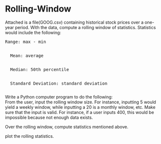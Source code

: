 # Rolling-Window

Attached is a file(GOOG.csv) containing historical stock prices over a one-year period. With the data, compute a rolling window of statistics. Statistics would include the following:
<br>
  <pre>Range: max - min</p>
  Mean: average</p>
  Median: 50th percentile</p>
  Standard Deviation: standard deviation</p></pre>
  
Write a Python computer program to do the following:
<br>
  From the user, input the rolling window size. For instance, inputting 5 would yield a weekly window, while inputting a 20 is a monthly window, etc. Make sure that the input is           valid. For instance, if a user inputs 400, this would be impossible because not enough data exists.</p>
  Over the rolling window, compute statistics mentioned above.</p>
  plot the rolling statistics.</p>

